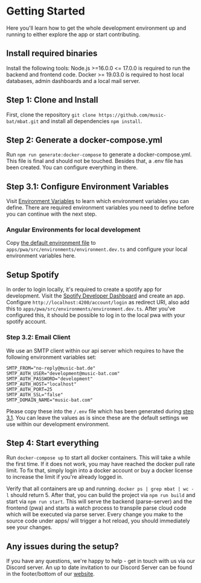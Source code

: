 # Getting Started
Here you'll learn how to get the whole development environment up and running to either explore the app or start contributing.

## Install required binaries
Install the following tools:
Node.js >=16.0.0 <= 17.0.0 is required to run the backend and frontend code. 
Docker >= 19.03.0 is required to host local databases, admin dashboards and a local mail server.

## Step 1: Clone and Install
First, clone the repository `git clone https://github.com/music-bat/mbat.git` and install all dependencies `npm install`.

## Step 2:  Generate a docker-compose.yml
Run `npm run generate:docker-compose` to generate a docker-compose.yml. This file is final and should not be touched.
Besides that, a .env file has been created. You can configure everything in there.

## Step 3.1:  Configure Environment Variables
Visit [Environment Variables](docs/ENVIRONMENT_VARIABLES.md) to learn which environment variables you can define.
There are required environment variables you need to define before you can continue with the next step.

### Angular Environments for local development
Copy [the default environment file](apps/pwa/src/environments/environment.ts) to `apps/pwa/src/environments/environment.dev.ts` and configure your local environment variables here.

## Setup Spotify
In order to login locally, it's required to create a spotify app for development.
Visit the [Spotify Developer Dashboard](https://developer.spotify.com/dashboard/applications) and create an app.
Configure `http://localhost:4200/account/login` as redirect URI, also add this to `apps/pwa/src/environments/environment.dev.ts`.
After you've configured this, it should be possible to log in to the local pwa with your spotify account.

### Step 3.2: Email Client
We use an SMTP client within our api server which requires to have the following environment variables set:
```dotenv
SMTP_FROM="no-reply@music-bat.de"
SMTP_AUTH_USER="development@music-bat.com"
SMTP_AUTH_PASSWORD="development"
SMTP_AUTH_HOST="localhost"
SMTP_AUTH_PORT=25
SMTP_AUTH_SSL="false"
SMTP_DOMAIN_NAME="music-bat.com"
```
Please copy these into the `/.env` file which has been generated during [step 3.1](step-3.2:-email-client). You can leave the values as is since these are the default settings we use within our development environment.

## Step 4:  Start everything
Run `docker-compose up` to start all docker containers. This will take a while the first time. If it does not work, you may have reached the docker pull rate limit. To fix that, simply login into a docker account or buy a docker license to increase the limit if you're already logged in.

Verify that all containers are up and running. `docker ps | grep mbat | wc -l` should return 5.
After that, you can build the project via `npm run build` and start via `npm run start`. This will serve the backend (parse-server) and the frontend (pwa) and starts a watch process to transpile parse cloud code which will be executed via parse server.
Every change you make to the source code under apps/ will trigger a hot reload, you should immediately see your changes.


## Any issues during the setup? 
If you have any questions, we're happy to help - get in touch with us via our Discord server. An up to date invitation to our Discord Server can be found in the footer/bottom of our [website](https://music-bat.com).
